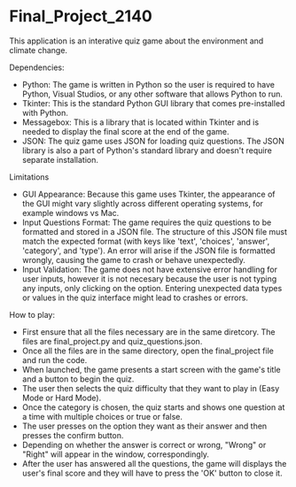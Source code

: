 # Final_Project_2140
This application is an interative quiz game about the environment and climate change. 

Dependencies:
- Python: The game is written in Python so the user is required to have Python, Visual Studios, or any other software that allows Python to run.
- Tkinter: This is the standard Python GUI library that comes pre-installed with Python.
- Messagebox: This is a library that is located within Tkinter and is needed to display the final score at the end of the game.
- JSON: The quiz game uses JSON for loading quiz questions. The JSON library is also a part of Python's standard library and doesn't require separate installation.

Limitations
- GUI Appearance: Because this game uses Tkinter, the appearance of the GUI might vary slightly across different operating systems, for example windows vs Mac.
- Input Questions Format: The game requires the quiz questions to be formatted and stored in a JSON file. The structure of this JSON file must match the expected format (with keys like 'text', 'choices', 'answer', 'category', and 'type'). An error will arise if the JSON file is formatted wrongly, causing the game to crash or behave unexpectedly.
- Input Validation: The game does not have extensive error handling for user inputs, however it is not necesary because the user is not typing any inputs, only clicking on the option. Entering unexpected data types or values in the quiz interface might lead to crashes or errors.

How to play:
- First ensure that all the files necessary are in the same diretcory. The files are final_project.py and quiz_questions.json.
- Once all the files are in the same directory, open the final_project file and run the code.
- When launched, the game presents a start screen with the game's title and a button to begin the quiz.
- The user then selects the quiz difficulty that they want to play in (Easy Mode or Hard Mode).
- Once the category is chosen, the quiz starts and shows one question at a time with multiple choices or true or false.
- The user presses on the option they want as their answer and then presses the confirm button.
- Depending on whether the answer is correct or wrong, "Wrong" or "Right" will appear in the window, correspondingly.
- After the user has answered all the questions, the game will displays the user's final score and they will have to press the 'OK' button to close it. 
